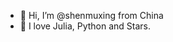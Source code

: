 - 👋 Hi, I’m @shenmuxing from China
- 💞️ I love Julia, Python and Stars.

<!---
shenmuxing/shenmuxing is a ✨ special ✨ repository because its `README.md` (this file) appears on your GitHub profile.
You can click the Preview link to take a look at your changes.
--->
